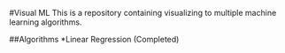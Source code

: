 #Visual ML
This is a repository containing visualizing to multiple machine learning algorithms.

##Algorithms
*Linear Regression (Completed)

